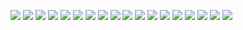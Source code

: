 ![](./Screenshot%202021-10-27%20222333.png)
![](./Screenshot%202021-10-27%20222347.png)
![](./Screenshot%202021-10-27%20222807.png)
![](./Screenshot%202021-10-27%20222817.png)
![](./Screenshot%202021-10-27%20222854.png)
![](./Screenshot%202021-10-27%20223021.png)
![](./Screenshot%202021-10-27%20223232.png)
![](./Screenshot%202021-10-27%20223254.png)
![](./Screenshot%202021-10-27%20223311.png)
![](./Screenshot%202021-10-27%20223445.png)
![](./Screenshot%202021-10-27%20223509.png)
![](./Screenshot%202021-10-27%20223523.png)
![](./Screenshot%202021-10-27%20223553.png)
![](./Screenshot%202021-10-27%20223723.png)
![](./Screenshot%202021-10-27%20223806.png)
![](./Screenshot%202021-10-27%20223822.png)
![](./Screenshot%202021-10-27%20223949.png)
![](./Screenshot%202021-10-27%20224001.png)
